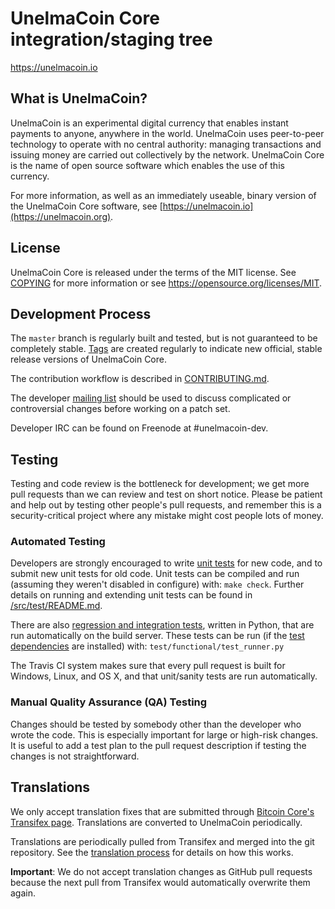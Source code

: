 UnelmaCoin Core integration/staging tree
=====================================

https://unelmacoin.io

What is UnelmaCoin?
----------------

UnelmaCoin is an experimental digital currency that enables instant payments to
anyone, anywhere in the world. UnelmaCoin uses peer-to-peer technology to operate
with no central authority: managing transactions and issuing money are carried
out collectively by the network. UnelmaCoin Core is the name of open source
software which enables the use of this currency.

For more information, as well as an immediately useable, binary version of
the UnelmaCoin Core software, see [https://unelmacoin.io](https://unelmacoin.org).

License
-------

UnelmaCoin Core is released under the terms of the MIT license. See [COPYING](COPYING) for more
information or see https://opensource.org/licenses/MIT.

Development Process
-------------------

The `master` branch is regularly built and tested, but is not guaranteed to be
completely stable. [Tags](https://github.com/unelmacoin-project/unelmacoin/tags) are created
regularly to indicate new official, stable release versions of UnelmaCoin Core.

The contribution workflow is described in [CONTRIBUTING.md](CONTRIBUTING.md).

The developer [mailing list](https://groups.google.com/forum/#!forum/unelmacoin-dev)
should be used to discuss complicated or controversial changes before working
on a patch set.

Developer IRC can be found on Freenode at #unelmacoin-dev.

Testing
-------

Testing and code review is the bottleneck for development; we get more pull
requests than we can review and test on short notice. Please be patient and help out by testing
other people's pull requests, and remember this is a security-critical project where any mistake might cost people
lots of money.

### Automated Testing

Developers are strongly encouraged to write [unit tests](src/test/README.md) for new code, and to
submit new unit tests for old code. Unit tests can be compiled and run
(assuming they weren't disabled in configure) with: `make check`. Further details on running
and extending unit tests can be found in [/src/test/README.md](/src/test/README.md).

There are also [regression and integration tests](/test), written
in Python, that are run automatically on the build server.
These tests can be run (if the [test dependencies](/test) are installed) with: `test/functional/test_runner.py`

The Travis CI system makes sure that every pull request is built for Windows, Linux, and OS X, and that unit/sanity tests are run automatically.

### Manual Quality Assurance (QA) Testing

Changes should be tested by somebody other than the developer who wrote the
code. This is especially important for large or high-risk changes. It is useful
to add a test plan to the pull request description if testing the changes is
not straightforward.

Translations
------------

We only accept translation fixes that are submitted through [Bitcoin Core's Transifex page](https://www.transifex.com/projects/p/bitcoin/).
Translations are converted to UnelmaCoin periodically.

Translations are periodically pulled from Transifex and merged into the git repository. See the
[translation process](doc/translation_process.md) for details on how this works.

**Important**: We do not accept translation changes as GitHub pull requests because the next
pull from Transifex would automatically overwrite them again.
